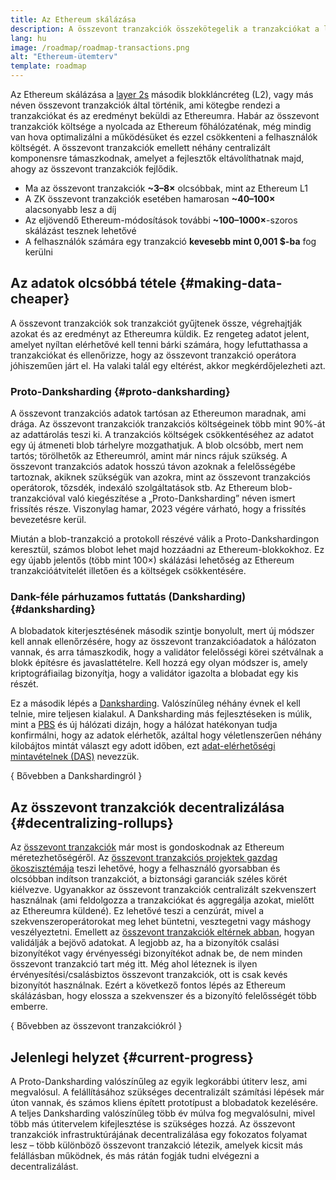 ```yaml
---
title: Az Ethereum skálázása
description: A összevont tranzakciók összekötegelik a tranzakciókat a láncon kívül, ezzel csökkentve a felhasználó költségét. Ugyanakkor ahogy az összevont tranzakciók jelenleg használják az adatokat, az túl drága, és behatárolják, hogy milyen alacsony is lehet a tranzakciós díj. Erre a Proto-Danksharding nyújt megoldást.
lang: hu
image: /roadmap/roadmap-transactions.png
alt: "Ethereum-ütemterv"
template: roadmap
---
```


Az Ethereum skálázása a [layer 2s](/layer-2/#rollups) második blokkláncréteg (L2), vagy más néven összevont tranzakciók által történik, ami kötegbe rendezi a tranzakciókat és az eredményt beküldi az Ethereumra. Habár az összevont tranzakciók költsége a nyolcada az Ethereum főhálózaténak, még mindig van hova optimalizálni a működésüket és ezzel csökkenteni a felhasználók költségét. A összevont tranzakciók emellett néhány centralizált komponensre támaszkodnak, amelyet a fejlesztők eltávolíthatnak majd, ahogy az összevont tranzakciók fejlődik.

<InfoBanner mb={8} title="Tranzakciós költség">
  <ul style={{ marginBottom: 0 }}>
    <li>Ma az összevont tranzakciók <strong>~3–8×</strong> olcsóbbak, mint az Ethereum L1</li>
    <li>A ZK összevont tranzakciók esetében hamarosan <strong>~40–100×</strong> alacsonyabb lesz a díj</li>
    <li>Az eljövendő Ethereum-módosítások további <strong>~100–1000×</strong>-szoros skálázást tesznek lehetővé</li>
    <li style={{ marginBottom: 0 }}>A felhasználók számára egy tranzakció <strong>kevesebb mint 0,001 $-ba</strong> fog kerülni</li>
  </ul>
</InfoBanner>

## Az adatok olcsóbbá tétele \{#making-data-cheaper}

A összevont tranzakciók sok tranzakciót gyűjtenek össze, végrehajtják azokat és az eredményt az Ethereumra küldik. Ez rengeteg adatot jelent, amelyet nyíltan elérhetővé kell tenni bárki számára, hogy lefuttathassa a tranzakciókat és ellenőrizze, hogy az összevont tranzakció operátora jóhiszeműen járt el. Ha valaki talál egy eltérést, akkor megkérdőjelezheti azt.

### Proto-Danksharding \{#proto-danksharding}

A összevont tranzakciós adatok tartósan az Ethereumon maradnak, ami drága. Az összevont tranzakciók tranzakciós költségeinek több mint 90%-át az adattárolás teszi ki. A tranzakciós költségek csökkentéséhez az adatot egy új átmeneti blob tárhelyre mozgathatjuk. A blob olcsóbb, mert nem tartós; törölhetők az Ethereumról, amint már nincs rájuk szükség. A összevont tranzakciós adatok hosszú távon azoknak a felelősségébe tartoznak, akiknek szükségük van azokra, mint az összevont tranzakciós operátorok, tőzsdék, indexáló szolgáltatások stb. Az Ethereum blob-tranzakcióval való kiegészítése a „Proto-Danksharding” néven ismert frissítés része. Viszonylag hamar, 2023 végére várható, hogy a frissítés bevezetésre kerül.

Miután a blob-tranzakció a protokoll részévé válik a Proto-Dankshardingon keresztül, számos blobot lehet majd hozzáadni az Ethereum-blokkokhoz. Ez egy újabb jelentős (több mint 100×) skálázási lehetőség az Ethereum tranzakcióátvitelét illetően és a költségek csökkentésére.

### Dank-féle párhuzamos futtatás (Danksharding) \{#danksharding}

A blobadatok kiterjesztésének második szintje bonyolult, mert új módszer kell annak ellenőrzésére, hogy az összevont tranzakcióadatok a hálózaton vannak, és arra támaszkodik, hogy a validátor felelősségi körei szétválnak a blokk építésre és javaslattételre. Kell hozzá egy olyan módszer is, amely kriptográfiailag bizonyítja, hogy a validátor igazolta a blobadat egy kis részét.

Ez a második lépés a [Danksharding](/roadmap/danksharding/). Valószínűleg néhány évnek el kell telnie, mire teljesen kialakul. A Danksharding más fejlesztéseken is múlik, mint a [PBS](/roadmap/pbs) és új hálózati dizájn, hogy a hálózat hatékonyan tudja konfirmálni, hogy az adatok elérhetők, azáltal hogy véletlenszerűen néhány kilobájtos mintát választ egy adott időben, ezt [adat-elérhetőségi mintavételnek (DAS)](/developers/docs/data-availability) nevezzük.

{
<ButtonLink variant="outline-color" to="/roadmap/danksharding/">Bővebben a Dankshardingról</ButtonLink>
}

## Az összevont tranzakciók decentralizálása \{#decentralizing-rollups}

Az [összevont tranzakciók](/layer-2) már most is gondoskodnak az Ethereum méretezhetőségéről. Az [összevont tranzakciós projektek gazdag ökoszisztémája](https://l2beat.com/scaling/tvl) teszi lehetővé, hogy a felhasználó gyorsabban és olcsóbban indítson tranzakciót, a biztonsági garanciák széles körét kiélvezve. Ugyanakkor az összevont tranzakciók centralizált szekvenszert használnak (ami feldolgozza a tranzakciókat és aggregálja azokat, mielőtt az Ethereumra küldené). Ez lehetővé teszi a cenzúrát, mivel a szekvenszeroperátorokat meg lehet büntetni, vesztegetni vagy máshogy veszélyeztetni. Emellett az [összevont tranzakciók eltérnek abban](https://l2beat.com), hogyan validálják a bejövő adatokat. A legjobb az, ha a bizonyítók csalási bizonyítékot vagy érvényességi bizonyítékot adnak be, de nem minden összevont tranzakció tart még itt. Még ahol léteznek is ilyen érvényesítési/csalásbiztos összevont tranzakciók, ott is csak kevés bizonyítót használnak. Ezért a következő fontos lépés az Ethereum skálázásban, hogy elossza a szekvenszer és a bizonyító felelősségét több emberre.

{
<ButtonLink variant="outline-color" to="/developers/docs/scaling/">Bővebben az összevont tranzakciókról</ButtonLink>
}

## Jelenlegi helyzet \{#current-progress}

A Proto-Danksharding valószínűleg az egyik legkorábbi útiterv lesz, ami megvalósul. A felállításához szükséges decentralizált számítási lépések már úton vannak, és számos kliens épített prototípust a blobadatok kezelésére. A teljes Danksharding valószínűleg több év múlva fog megvalósulni, mivel több más útitervelem kifejlesztése is szükséges hozzá. Az összevont tranzakciók infrastruktúrájának decentralizálása egy fokozatos folyamat lesz – több különböző összevont tranzakció létezik, amelyek kicsit más felállásban működnek, és más rátán fogják tudni elvégezni a decentralizálást.
